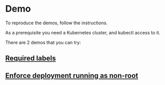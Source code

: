 # Demo

To reproduce the demos, follow the instructions.

As a prerequisite you need a Kubernetes cluster, and kubectl access to it.

There are 2 demos that you can try:

## [Required labels](./required-labels/)

## [Enforce deployment running as non-root](./non-root-deployment)
